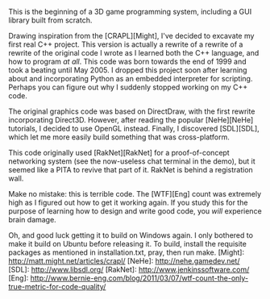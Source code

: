 This is the beginning of a 3D game programming system, including a GUI library built from scratch.

Drawing inspiration from the [CRAPL][Might], I've decided to excavate my first real C++ project.  This version is actually a rewrite of a rewrite of a rewrite of the original code I wrote as I learned both the C++ language, and how to program *at all*.  This code was born towards the end of 1999 and took a beating until May 2005.  I dropped this project soon after learning about and incorporating Python as an embedded interpreter for scripting.  Perhaps you can figure out why I suddenly stopped working on my C++ code.

The original graphics code was based on DirectDraw, with the first rewrite incorporating Direct3D.  However, after reading the popular [NeHe][NeHe] tutorials, I decided to use OpenGL instead.  Finally, I discovered [SDL][SDL], which let me more easily build something that was cross-platform.

This code originally used [RakNet][RakNet] for a proof-of-concept networking system (see the now-useless chat terminal in the demo), but it seemed like a PITA to revive that part of it.  RakNet is behind a registration wall.

Make no mistake: this is terrible code.  The [WTF][Eng] count was extremely high as I figured out how to get it working again.  If you study this for the purpose of learning how to design and write good code, you *will* experience brain damage.

Oh, and good luck getting it to build on Windows again.  I only bothered to make it build on Ubuntu before releasing it.  To build, install the requisite packages as mentioned in installation.txt, pray, then run make.
[Might]: http://matt.might.net/articles/crapl/
[NeHe]: http://nehe.gamedev.net/
[SDL]: http://www.libsdl.org/
[RakNet]: http://www.jenkinssoftware.com/
[Eng]: http://www.bernie-eng.com/blog/2011/03/07/wtf-count-the-only-true-metric-for-code-quality/
